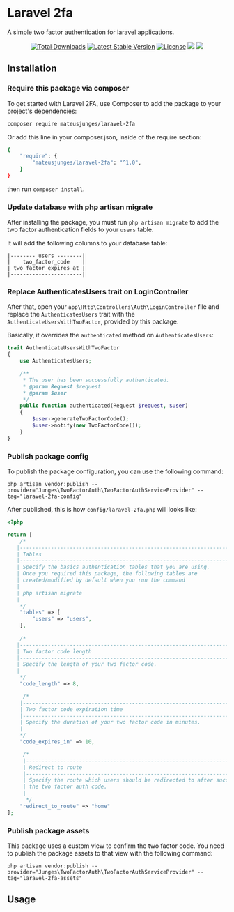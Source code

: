 # Laravel 2fa

A simple two factor authentication for laravel applications.
<p align="center">
    <a href="https://packagist.org/packages/mateusjunges/laravel-2fa" target="_blank"><img src="https://poser.pugx.org/mateusjunges/laravel-2fa/d/total.svg" alt="Total Downloads"></a>
    <a href="https://packagist.org/packages/mateusjunges/laravel-2fa" target="_blank"><img src="https://poser.pugx.org/mateusjunges/laravel-2fa/v/stable.svg" alt="Latest Stable Version"></a>
    <a href="https://packagist.org/packages/mateusjunges/laravel-2fa" target="_blank"><img src="https://poser.pugx.org/mateusjunges/laravel-2fa/license.svg" alt="License"></a>
    <a href="https://github.styleci.io/repos/175907190" target="_blank"><img src="https://github.styleci.io/repos/175907190/shield?style=flat"></a>    
    <a href="https://github.com/mateusjunges/laravel-2fa/actions?query=workflow%3A%22Continuous+Integration%22" target="_blank">
        <img src="https://github.com/mateusjunges/laravel-2fa/workflows/Continuous%20Integration/badge.svg">
    </a>
</p>


## Installation

### Require this package via composer
To get started with Laravel 2FA, use Composer to add the package to your project's dependencies:

```bash
composer require mateusjunges/laravel-2fa
```
Or add this line in your composer.json, inside of the require section:
```bash
{
    "require": {
        "mateusjunges/laravel-2fa": "^1.0",
    }
}
```
then run `composer install`.

### Update database with php artisan migrate
After installing the package, you must run `php artisan migrate` to add the two factor authentication fields
to your `users` table.

It will add the following columns to your database table:

```text
|-------- users --------|
|    two_factor_code    |
| two_factor_expires_at |
|-----------------------|
```

### Replace AuthenticatesUsers trait on LoginController
After that, open your `app\Http\Controllers\Auth\LoginController` file and replace the
`AuthenticatesUsers` trait with the `AuthenticateUsersWithTwoFactor`, provided by this package.

Basically, it overrides the `authenticated` method on `AuthenticatesUsers`:


```php
trait AuthenticateUsersWithTwoFactor
{
    use AuthenticatesUsers;

    /**
     * The user has been successfully authenticated.
     * @param Request $request
     * @param $user
     */
    public function authenticated(Request $request, $user)
    {
        $user->generateTwoFactorCode();
        $user->notify(new TwoFactorCode());
    }
}
```

### Publish package config

To publish the package configuration, you can use the following command:

```shell script
php artisan vendor:publish --provider="Junges\TwoFactorAuth\TwoFactorAuthServiceProvider" --tag="laravel-2fa-config"
```

After published, this is how `config/laravel-2fa.php` will looks like:

```php
<?php

return [
    /*
   |--------------------------------------------------------------------------
   | Tables
   |--------------------------------------------------------------------------
   | Specify the basics authentication tables that you are using.
   | Once you required this package, the following tables are
   | created/modified by default when you run the command
   |
   | php artisan migrate
   |
    */
    "tables" => [
        "users" => "users",
    ],
   
    /*
   |--------------------------------------------------------------------------
   | Two factor code length
   |--------------------------------------------------------------------------
   | Specify the length of your two factor code.
   |
    */
    "code_length" => 8,

     /*
    |--------------------------------------------------------------------------
    | Two factor code expiration time
    |--------------------------------------------------------------------------
    | Specify the duration of your two factor code in minutes.
    |
    */
    "code_expires_in" => 10,

     /*
     |--------------------------------------------------------------------------
     | Redirect to route
     |--------------------------------------------------------------------------
     | Specify the route which users should be redirected to after successfully confirming
     | the two factor auth code.
     |
      */
    "redirect_to_route" => "home"
];
```

### Publish package assets
This package uses a custom view to confirm the two factor code.
You need to publish the package assets to that view with the following command:

```shell script
php artisan vendor:publish --provider="Junges\TwoFactorAuth\TwoFactorAuthServiceProvider" --tag="laravel-2fa-assets" 
```

## Usage

